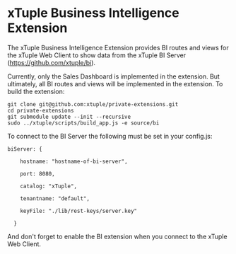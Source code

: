 xTuple Business Intelligence Extension
======================================
The xTuple Business Intelligence Extension provides BI routes and views for the xTuple Web Client
to show data from the xTuple BI Server (https://github.com/xtuple/bi).

Currently, only the Sales Dashboard is implemented in the extension.  But ultimately, all BI routes
and views will be implemented in the extension.  To build the extension:

	git clone git@github.com:xtuple/private-extensions.git
	cd private-extensions
	git submodule update --init --recursive
	sudo ../xtuple/scripts/build_app.js -e source/bi

To connect to the BI Server the following must be set in your config.js:

    biServer: {

        hostname: "hostname-of-bi-server",

        port: 8080,

        catalog: "xTuple",

        tenantname: "default",

        keyFile: "./lib/rest-keys/server.key"

      }


And don't forget to enable the BI extension when you connect to the xTuple Web Client.